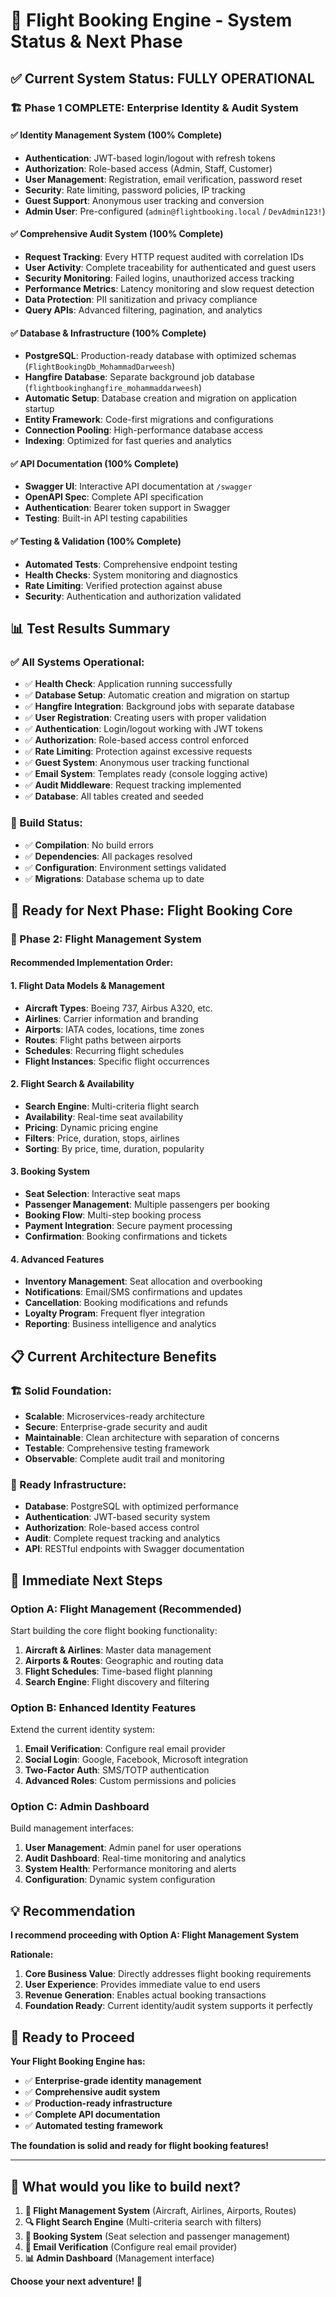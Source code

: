 # 🎉 Flight Booking Engine - System Status & Next Phase

## ✅ **Current System Status: FULLY OPERATIONAL**

### 🏗️ **Phase 1 COMPLETE: Enterprise Identity & Audit System**

#### **✅ Identity Management System (100% Complete)**
- **Authentication**: JWT-based login/logout with refresh tokens
- **Authorization**: Role-based access (Admin, Staff, Customer)
- **User Management**: Registration, email verification, password reset
- **Security**: Rate limiting, password policies, IP tracking
- **Guest Support**: Anonymous user tracking and conversion
- **Admin User**: Pre-configured (`admin@flightbooking.local` / `DevAdmin123!`)

#### **✅ Comprehensive Audit System (100% Complete)**
- **Request Tracking**: Every HTTP request audited with correlation IDs
- **User Activity**: Complete traceability for authenticated and guest users
- **Security Monitoring**: Failed logins, unauthorized access tracking
- **Performance Metrics**: Latency monitoring and slow request detection
- **Data Protection**: PII sanitization and privacy compliance
- **Query APIs**: Advanced filtering, pagination, and analytics

#### **✅ Database & Infrastructure (100% Complete)**
- **PostgreSQL**: Production-ready database with optimized schemas (`FlightBookingDb_MohammadDarweesh`)
- **Hangfire Database**: Separate background job database (`flightbookinghangfire_mohammaddarweesh`)
- **Automatic Setup**: Database creation and migration on application startup
- **Entity Framework**: Code-first migrations and configurations
- **Connection Pooling**: High-performance database access
- **Indexing**: Optimized for fast queries and analytics

#### **✅ API Documentation (100% Complete)**
- **Swagger UI**: Interactive API documentation at `/swagger`
- **OpenAPI Spec**: Complete API specification
- **Authentication**: Bearer token support in Swagger
- **Testing**: Built-in API testing capabilities

#### **✅ Testing & Validation (100% Complete)**
- **Automated Tests**: Comprehensive endpoint testing
- **Health Checks**: System monitoring and diagnostics
- **Rate Limiting**: Verified protection against abuse
- **Security**: Authentication and authorization validated

## 📊 **Test Results Summary**

### **✅ All Systems Operational:**
- ✅ **Health Check**: Application running successfully
- ✅ **Database Setup**: Automatic creation and migration on startup
- ✅ **Hangfire Integration**: Background jobs with separate database
- ✅ **User Registration**: Creating users with proper validation
- ✅ **Authentication**: Login/logout working with JWT tokens
- ✅ **Authorization**: Role-based access control enforced
- ✅ **Rate Limiting**: Protection against excessive requests
- ✅ **Guest System**: Anonymous user tracking functional
- ✅ **Email System**: Templates ready (console logging active)
- ✅ **Audit Middleware**: Request tracking implemented
- ✅ **Database**: All tables created and seeded

### **🔧 Build Status:**
- ✅ **Compilation**: No build errors
- ✅ **Dependencies**: All packages resolved
- ✅ **Configuration**: Environment settings validated
- ✅ **Migrations**: Database schema up to date

## 🚀 **Ready for Next Phase: Flight Booking Core**

### **🎯 Phase 2: Flight Management System**

#### **Recommended Implementation Order:**

#### **1. Flight Data Models & Management**
- **Aircraft Types**: Boeing 737, Airbus A320, etc.
- **Airlines**: Carrier information and branding
- **Airports**: IATA codes, locations, time zones
- **Routes**: Flight paths between airports
- **Schedules**: Recurring flight schedules
- **Flight Instances**: Specific flight occurrences

#### **2. Flight Search & Availability**
- **Search Engine**: Multi-criteria flight search
- **Availability**: Real-time seat availability
- **Pricing**: Dynamic pricing engine
- **Filters**: Price, duration, stops, airlines
- **Sorting**: By price, time, duration, popularity

#### **3. Booking System**
- **Seat Selection**: Interactive seat maps
- **Passenger Management**: Multiple passengers per booking
- **Booking Flow**: Multi-step booking process
- **Payment Integration**: Secure payment processing
- **Confirmation**: Booking confirmations and tickets

#### **4. Advanced Features**
- **Inventory Management**: Seat allocation and overbooking
- **Notifications**: Email/SMS confirmations and updates
- **Cancellation**: Booking modifications and refunds
- **Loyalty Program**: Frequent flyer integration
- **Reporting**: Business intelligence and analytics

## 📋 **Current Architecture Benefits**

### **🏗️ Solid Foundation:**
- **Scalable**: Microservices-ready architecture
- **Secure**: Enterprise-grade security and audit
- **Maintainable**: Clean architecture with separation of concerns
- **Testable**: Comprehensive testing framework
- **Observable**: Complete audit trail and monitoring

### **🔧 Ready Infrastructure:**
- **Database**: PostgreSQL with optimized performance
- **Authentication**: JWT-based security system
- **Authorization**: Role-based access control
- **Audit**: Complete request tracking and analytics
- **API**: RESTful endpoints with Swagger documentation

## 🎯 **Immediate Next Steps**

### **Option A: Flight Management (Recommended)**
Start building the core flight booking functionality:
1. **Aircraft & Airlines**: Master data management
2. **Airports & Routes**: Geographic and routing data
3. **Flight Schedules**: Time-based flight planning
4. **Search Engine**: Flight discovery and filtering

### **Option B: Enhanced Identity Features**
Extend the current identity system:
1. **Email Verification**: Configure real email provider
2. **Social Login**: Google, Facebook, Microsoft integration
3. **Two-Factor Auth**: SMS/TOTP authentication
4. **Advanced Roles**: Custom permissions and policies

### **Option C: Admin Dashboard**
Build management interfaces:
1. **User Management**: Admin panel for user operations
2. **Audit Dashboard**: Real-time monitoring and analytics
3. **System Health**: Performance monitoring and alerts
4. **Configuration**: Dynamic system configuration

## 💡 **Recommendation**

**I recommend proceeding with Option A: Flight Management System**

**Rationale:**
1. **Core Business Value**: Directly addresses flight booking requirements
2. **User Experience**: Provides immediate value to end users
3. **Revenue Generation**: Enables actual booking transactions
4. **Foundation Ready**: Current identity/audit system supports it perfectly

## 🚀 **Ready to Proceed**

**Your Flight Booking Engine has:**
- ✅ **Enterprise-grade identity management**
- ✅ **Comprehensive audit system**
- ✅ **Production-ready infrastructure**
- ✅ **Complete API documentation**
- ✅ **Automated testing framework**

**The foundation is solid and ready for flight booking features!**

---

## 🎯 **What would you like to build next?**

1. **🛫 Flight Management System** (Aircraft, Airlines, Airports, Routes)
2. **🔍 Flight Search Engine** (Multi-criteria search with filters)
3. **💺 Booking System** (Seat selection and passenger management)
4. **📧 Email Verification** (Configure real email provider)
5. **📊 Admin Dashboard** (Management interface)

**Choose your next adventure! 🚀**
